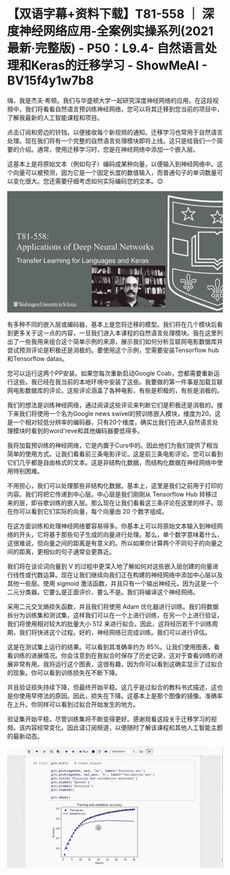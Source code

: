 # 【双语字幕+资料下载】T81-558 ｜ 深度神经网络应用-全案例实操系列(2021最新·完整版) - P50：L9.4- 自然语言处理和Keras的迁移学习 - ShowMeAI - BV15f4y1w7b8

嗨，我是杰夫·希顿。我们与华盛顿大学一起研究深度神经网络的应用。在这段视频中，我们将看看自然语言预训练神经网络，您可以将其迁移到您当前的项目中，了解我最新的人工智能课程和项目。

点击订阅和旁边的铃铛，以便接收每个新视频的通知。迁移学习也常用于自然语言处理。现在我们将有一个完整的自然语言处理模块即将上线。这只是给我们一个简要的介绍。通常，使用迁移学习时，您是在神经网络中添加一个嵌入层。

这基本上是将原始文本（例如句子）编码成某种向量，以便输入到神经网络中。这个向量可以被预测，因为它是一个固定长度的数值输入，而普通句子的单词数量可以变化很大。您还需要仔细考虑如何实际编码您的文本。😊

![](img/ca3b1efa82105f12ffd73e17655ac6cb_1.png)

有多种不同的嵌入层或编码器，基本上是您将迁移的模型。我们将在几个模块后看到更多关于这一点的内容，一旦我们进入本课程的自然语言处理模块。我在这里列出了一些我用来组合这个简单示例的来源，展示我们如何分析互联网电影数据库并尝试预测评论是积极还是消极的。要使用这个示例，您需要安装Tensorflow hub和Tensorflow datas。

您可以运行这两个PP安装。如果您每次重新启动Google Coab，您都需要重新运行这些。我已经在我当前的本地环境中安装了这些。我要做的第一件事是加载互联网电影数据库的评论。这些评论涵盖了各种电影，有些是积极的，有些是消极的。

我们的想法是训练神经网络，通过阅读这些评论来判断它们是积极还是消极的。接下来我们将使用一个名为Google news swivel的预训练嵌入模块，维度为20。这是一个相对较低分辨率的编码器，只有20个维度，确实比我们在进入自然语言处理模块时看到的word'reve和其他编码器要低得多。

我将加载预训练的神经网络，它是内置于Curs中的。因此他们为我们提供了相当简单的使用方式。让我们看看前三条电影评论。这是前三条电影评论。您可以看到它们几乎都是自由格式的文本。这是非结构化数据，而结构化数据在神经网络中使用特别困难。

不用担心，我们可以处理那些非结构化数据。基本上，这里是我们之前用于打印的内容。我们将把它传递到中心层。中心层是我们刚刚从 Tensorflow Hub 转移过来的层，即谷歌训练的嵌入层。那么现在让我们看看这三条评论在这里的样子。现在你可以看到它们实际的向量，每个向量由 20 个数字组成。

在这方面训练和处理神经网络要容易得多。你基本上可以将原始文本输入到神经网络的开头，它将基于那些句子生成的向量进行处理。那么，单个数字意味着什么，这很难说，但向量之间的距离是有意义的。所以如果你计算两个不同句子的向量之间的距离，更相似的句子通常会更靠近。

我们将在谈论词向量到 V 的过程中更深入地了解如何对这些嵌入层创建的向量进行线性或代数运算。现在让我们继续向我们正在构建的神经网络中添加中心层以及其他一些层。使用 sigmoid 激活函数，并且只有一个输出神经元，因为这是一个二元分类器。它要么是正面评价，要么不是。我们将编译这个神经网络。

采用二元交叉熵损失函数，并且我们将使用 Adam 优化器进行训练。我们将数据拆分为训练集和测试集，这样我们可以在一个上进行训练，在另一个上进行验证，我们将使用相对较大的批量大小 512 来进行拟合。因此，这将经历若干个训练周期，我们将快进这个过程。好的，神经网络已完成训练。我们可以进行评估。

这是在测试集上运行的结果。可以看到其准确率约为 85%。让我们使用图表，看看训练的进展情况。你会注意到在我拟合时保存了历史记录，这对于查看训练的进展非常有用。我将运行这个图表，这很有趣，因为你可以看到这确实显示了过拟合的现象。你可以看到训练损失在不断下降。

并且验证损失持续下降，但最终开始平稳。这几乎是过拟合的教科书式描述，这也是你使用早停法的原因。因此，损失在下降。这基本上是那个图像的镜像。准确率在上升。你同样可以看到过拟合开始发生的地方。

验证集开始平稳，尽管训练集将不断变得更好。感谢观看这段关于迁移学习的视频。该内容经常变化。因此请订阅频道，以便随时了解该课程和其他人工智能主题的最新动态。

![](img/ca3b1efa82105f12ffd73e17655ac6cb_3.png)
